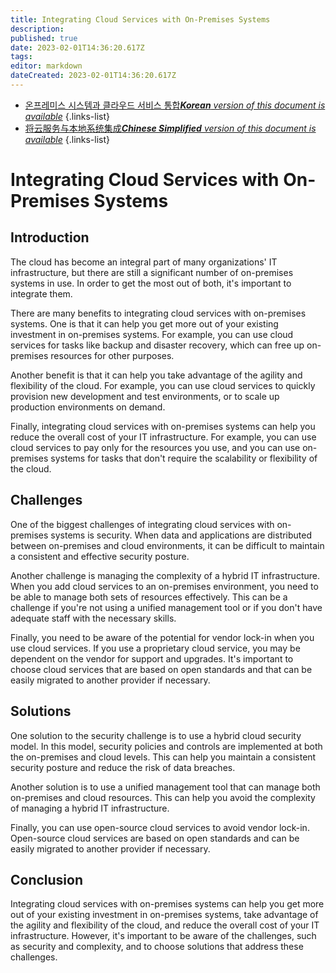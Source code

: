 ```yaml
---
title: Integrating Cloud Services with On-Premises Systems
description: 
published: true
date: 2023-02-01T14:36:20.617Z
tags: 
editor: markdown
dateCreated: 2023-02-01T14:36:20.617Z
---
```


- [온프레미스 시스템과 클라우드 서비스 통합***Korean** version of this document is available*](/ko/Knowledge-base/Cloud/integrating-cloud-services-with-on-premises-systems)
{.links-list}
- [将云服务与本地系统集成***Chinese Simplified** version of this document is available*](/zh/Knowledge-base/Cloud/integrating-cloud-services-with-on-premises-systems)
{.links-list}



# Integrating Cloud Services with On-Premises Systems

## Introduction

The cloud has become an integral part of many organizations' IT infrastructure, but there are still a significant number of on-premises systems in use. In order to get the most out of both, it's important to integrate them.

There are many benefits to integrating cloud services with on-premises systems. One is that it can help you get more out of your existing investment in on-premises systems. For example, you can use cloud services for tasks like backup and disaster recovery, which can free up on-premises resources for other purposes.

Another benefit is that it can help you take advantage of the agility and flexibility of the cloud. For example, you can use cloud services to quickly provision new development and test environments, or to scale up production environments on demand.

Finally, integrating cloud services with on-premises systems can help you reduce the overall cost of your IT infrastructure. For example, you can use cloud services to pay only for the resources you use, and you can use on-premises systems for tasks that don't require the scalability or flexibility of the cloud.

## Challenges

One of the biggest challenges of integrating cloud services with on-premises systems is security. When data and applications are distributed between on-premises and cloud environments, it can be difficult to maintain a consistent and effective security posture.

Another challenge is managing the complexity of a hybrid IT infrastructure. When you add cloud services to an on-premises environment, you need to be able to manage both sets of resources effectively. This can be a challenge if you're not using a unified management tool or if you don't have adequate staff with the necessary skills.

Finally, you need to be aware of the potential for vendor lock-in when you use cloud services. If you use a proprietary cloud service, you may be dependent on the vendor for support and upgrades. It's important to choose cloud services that are based on open standards and that can be easily migrated to another provider if necessary.

## Solutions

One solution to the security challenge is to use a hybrid cloud security model. In this model, security policies and controls are implemented at both the on-premises and cloud levels. This can help you maintain a consistent security posture and reduce the risk of data breaches.

Another solution is to use a unified management tool that can manage both on-premises and cloud resources. This can help you avoid the complexity of managing a hybrid IT infrastructure.

Finally, you can use open-source cloud services to avoid vendor lock-in. Open-source cloud services are based on open standards and can be easily migrated to another provider if necessary.

## Conclusion

Integrating cloud services with on-premises systems can help you get more out of your existing investment in on-premises systems, take advantage of the agility and flexibility of the cloud, and reduce the overall cost of your IT infrastructure. However, it's important to be aware of the challenges, such as security and complexity, and to choose solutions that address these challenges.